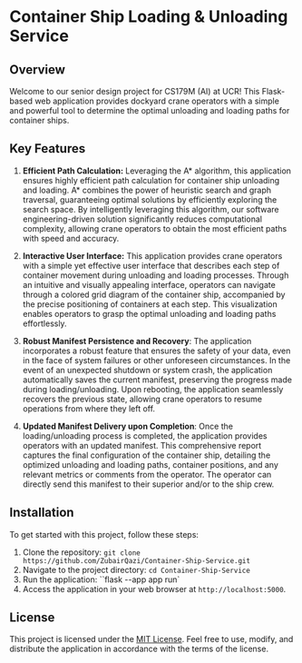 # Container Ship Loading & Unloading Service

## Overview

Welcome to our senior design project for CS179M (AI) at UCR! This Flask-based web application provides dockyard crane operators with a simple and powerful tool to determine the optimal unloading and loading paths for container ships.

## Key Features

1. **Efficient Path Calculation:**  Leveraging the A* algorithm, this application ensures highly efficient path calculation for container ship unloading and loading. A* combines the power of heuristic search and graph traversal, guaranteeing optimal solutions by efficiently exploring the search space. By intelligently leveraging this algorithm, our software engineering-driven solution significantly reduces computational complexity, allowing crane operators to obtain the most efficient paths with speed and accuracy.

2. **Interactive User Interface:** This application provides crane operators with a simple yet effective user interface that describes each step of container movement during unloading and loading processes. Through an intuitive and visually appealing interface, operators can navigate through a colored grid diagram of the container ship, accompanied by the precise positioning of containers at each step. This visualization enables operators to grasp the optimal unloading and loading paths effortlessly.

3. **Robust Manifest Persistence and Recovery**: The application incorporates a robust feature that ensures the safety of your data, even in the face of system failures or other unforeseen circumstances. In the event of an unexpected shutdown or system crash, the application automatically saves the current manifest, preserving the progress made during loading/unloading. Upon rebooting, the application seamlessly recovers the previous state, allowing crane operators to resume operations from where they left off.

4. **Updated Manifest Delivery upon Completion**: Once the loading/unloading process is completed, the application provides operators with an updated manifest. This comprehensive report captures the final configuration of the container ship, detailing the optimized unloading and loading paths, container positions, and any relevant metrics or comments from the operator. The operator can directly send this manifest to their superior and/or to the ship crew.


## Installation

To get started with this project, follow these steps:

1. Clone the repository: `git clone https://github.com/ZubairQazi/Container-Ship-Service.git`
2. Navigate to the project directory: `cd Container-Ship-Service`
7. Run the application: ``flask --app app run`
8. Access the application in your web browser at `http://localhost:5000`.


## License

This project is licensed under the [MIT License](LICENSE). Feel free to use, modify, and distribute the application in accordance with the terms of the license.
